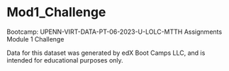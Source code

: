 # Mod1_Challenge
Bootcamp: UPENN-VIRT-DATA-PT-06-2023-U-LOLC-MTTH Assignments Module 1 Challenge

Data for this dataset was generated by edX Boot Camps LLC, and is intended for educational purposes only.

